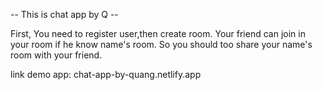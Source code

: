 --  This is chat app by Q -- 

First, You need to register user,then create room. 
Your friend can join in your room if he know name's room. So you should too share your name's room with your friend.

link demo app: chat-app-by-quang.netlify.app

